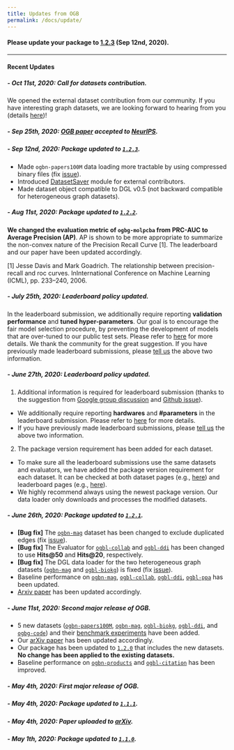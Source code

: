 ```yaml
---
title: Updates from OGB
permalink: /docs/update/
---
```


#### **Please update your package to [1.2.3](https://github.com/snap-stanford/ogb/releases/tag/1.2.3)** (Sep 12nd, 2020).

-----

#### **Recent Updates**

##### - **Oct 11st, 2020**: Call for datasets contribution.
We opened the external dataset contribution from our community. If you have interesting graph datasets, we are looking forward to hearing from you (details [here](https://docs.google.com/document/d/1bSVtHGtSMwu6B3setIrEAnNxI4qBYRoFIClAkk7aOAg/edit))!

##### - **Sep 25th, 2020**: [OGB paper](https://arxiv.org/abs/2005.00687) accepted to [NeurIPS](https://neurips.cc/).

##### - **Sep 12nd, 2020**: Package updated to [`1.2.3`](https://github.com/snap-stanford/ogb/releases/tag/1.2.3).
- Made `ogbn-papers100M` data loading more tractable by using compressed binary files (fix [issue](https://github.com/snap-stanford/ogb/issues/46)).
- Introduced [DatasetSaver](https://github.com/snap-stanford/ogb/blob/master/ogb/io/README.md) module for external contributors.
- Made dataset object compatible to DGL v0.5 (not backward compatible for heterogeneous graph datasets).

##### - **Aug 11st, 2020**: Package updated to [`1.2.2`](https://github.com/snap-stanford/ogb/releases/tag/1.2.2).
**We changed the evaluation metric of `ogbg-molpcba` from PRC-AUC to Average Precision (AP)**. AP is shown to be more appropriate to summarize the non-convex nature of the Precision Recall Curve [1]. The leaderboard and our paper have been updated accordingly.

[1] Jesse Davis and Mark Goadrich. The relationship between precision-recall and roc curves. InInternational Conference on Machine Learning (ICML), pp. 233–240, 2006.

##### - **July 25th, 2020**: Leaderboard policy updated.
In the leaderboard submission, we additionally require reporting **validation performance** and **tuned hyper-parameters**. 
Our goal is to encourage the fair model selection procedure, by preventing the development of models that are over-tuned to our public test sets. Please refer to [here](../leader_overview) for more details. We thank the community for the great suggestion.
If you have previously made leaderboard submissions, please [tell us](mailto:ogb@cs.stanford.edu) the above two information. 

##### - **June 27th, 2020**: Leaderboard policy updated.
1. Additional information is required for leaderboard submission (thanks to the suggestion from [Google group discussion](https://groups.google.com/forum/#!topic/open-graph-benchmark/duLzqer4mUE) and [Github issue](https://github.com/snap-stanford/ogb/issues/39)).
- We additionally require reporting **hardwares** and **#parameters** in the leaderboard submission. Please refer to [here](../leader_overview) for more details.
- If you have previously made leaderboard submissions, please [tell us](mailto:ogb@cs.stanford.edu) the above two information.

2. The package version requirement has been added for each dataset.
- To make sure all the leaderboard submissions use the same datasets and evaluators, we have added the package version requirement for each dataset. It can be checked at both dataset pages (e.g., [here](../nodeprop/)) and leaderboard pages (e.g., [here](../leader_nodeprop/)).
- We highly recommend always using the newest package version. Our data loader only downloads and processes the modified datasets.

##### - **June 26th, 2020**: Package updated to [`1.2.1`](https://github.com/snap-stanford/ogb/releases/tag/1.2.1).
- **[Bug fix]** The [`ogbn-mag`](../nodeprop/#ogbn-mag) dataset has been changed to exclude duplicated edges (fix [issue](https://github.com/snap-stanford/ogb/issues/40)).
- **[Bug fix]** The Evaluator for [`ogbl-collab`](../linkprop/#ogbl-collab) and [`ogbl-ddi`](../linkprop/#ogbl-ddi) has been changed to use **Hits@50** and **Hits@20**, respectively.
- **[Bug fix]** The DGL data loader for the two heterogeneous graph datasets ([`ogbn-mag`](../nodeprop/#ogbn-mag) and [`ogbl-biokg`](../linkprop/#ogbl-biokg)) is fixed (fix [issue](https://github.com/snap-stanford/ogb/issues/36)).
- Baseline performance on [`ogbn-mag`](../leader_nodeprop/#ogbn-mag), [`ogbl-collab`](../leader_linkprop/#ogbl-collab), [`ogbl-ddi`](../leader_linkprop/#ogbl-ddi), [`ogbl-ppa`](../leader_linkprop/#ogbl-ppa) has been updated.
- [Arxiv paper](https://arxiv.org/abs/2005.00687) has been updated accordingly.

##### - **June 11st, 2020**: Second major release of OGB.
- 5 new datasets ([`ogbn-papers100M`](../nodeprop/#ogbn-papers100M), [`ogbn-mag`](../nodeprop/#ogbn-mag), [`ogbl-biokg`](../linkprop/#ogbl-biokg), [`ogbl-ddi`](../linkprop/#ogbl-ddi), and [`ogbg-code`](../graphprop/#ogbg-code)) and their [benchmark experiments](https://github.com/snap-stanford/ogb/tree/master/examples) have been added.
- Our [arXiv paper](https://arxiv.org/abs/2005.00687) has been updated accordingly.
- Our package has been updated to [`1.2.0`](https://github.com/snap-stanford/ogb/releases/tag/1.2.0) that includes the new datasets. **No change has been applied to the existing datasets.**
- Baseline performance on [`ogbn-products`](../leader_nodeprop/#ogbn-products) and [`ogbl-citation`](../leader_linkprop/#ogbl-citation) has been improved.

##### - **May 4th, 2020**: First major release of OGB.
##### - **May 4th, 2020**: Package updated to [`1.1.1`](https://github.com/snap-stanford/ogb/releases/tag/1.1.1). 
##### - **May 4th, 2020**: Paper uploaded to [arXiv](https://arxiv.org/abs/2005.00687).
##### - **May 1th, 2020**: Package updated to [`1.1.0`](https://github.com/snap-stanford/ogb/releases/tag/1.1.0). 

